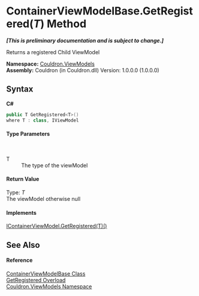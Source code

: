 # ContainerViewModelBase.GetRegistered(*T*) Method 
 _**\[This is preliminary documentation and is subject to change.\]**_

Returns a registered Child ViewModel

**Namespace:**&nbsp;<a href="N_Couldron_ViewModels">Couldron.ViewModels</a><br />**Assembly:**&nbsp;Couldron (in Couldron.dll) Version: 1.0.0.0 (1.0.0.0)

## Syntax

**C#**<br />
``` C#
public T GetRegistered<T>()
where T : class, IViewModel

```


#### Type Parameters
&nbsp;<dl><dt>T</dt><dd>The type of the viewModel</dd></dl>

#### Return Value
Type: *T*<br />The viewModel otherwise null

#### Implements
<a href="M_Couldron_ViewModels_IContainerViewModel_GetRegistered__1">IContainerViewModel.GetRegistered(T)()</a><br />

## See Also


#### Reference
<a href="T_Couldron_ViewModels_ContainerViewModelBase">ContainerViewModelBase Class</a><br /><a href="Overload_Couldron_ViewModels_ContainerViewModelBase_GetRegistered">GetRegistered Overload</a><br /><a href="N_Couldron_ViewModels">Couldron.ViewModels Namespace</a><br />